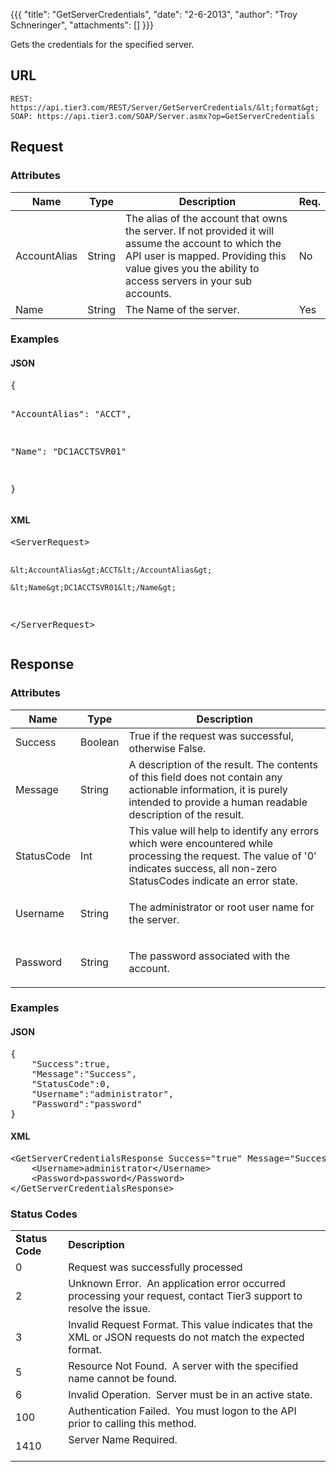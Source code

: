 {{{
  "title": "GetServerCredentials",
  "date": "2-6-2013",
  "author": "Troy Schneringer",
  "attachments": []
}}}

Gets the credentials for the specified server.

## URL

    REST: https://api.tier3.com/REST/Server/GetServerCredentials/&lt;format&gt;
    SOAP: https://api.tier3.com/SOAP/Server.asmx?op=GetServerCredentials

## Request
### Attributes
<table>
    <thead>
    <tr>
      <th>Name</th>
      <th>Type</th>
      <th>Description</th>
      <th>Req.</th>
    </tr>
  </thead>
  <tbody>
    <tr>
      <td>AccountAlias</td>
      <td>String</td>
      <td>The alias of the account that owns the server. If not provided it will assume the account to which the API user is mapped. Providing this value gives you the ability to access servers in your sub accounts.</td>
      <td>No</td>
    </tr>
    <tr>
      <td>Name</td>
      <td>String</td>
      <td>The Name of the server.</td>
      <td>Yes</td>
    </tr>
  </tbody>
</table>

### Examples
<h4>JSON</h4>
<pre>{

  "AccountAlias": "ACCT",

  "Name": "DC1ACCTSVR01"

}</pre>

<h4>XML</h4>
<pre>&lt;ServerRequest&gt;

    &lt;AccountAlias&gt;ACCT&lt;/AccountAlias&gt;

    &lt;Name&gt;DC1ACCTSVR01&lt;/Name&gt;

&lt;/ServerRequest&gt;</pre>

## Response
### Attributes
<table>
  <thead>
  <tr>
    <th>Name</th>
    <th>Type</th>
    <th>Description</th>
  </tr>
</thead>
<tbody>
    <tr>
      <td>Success</td>
      <td>Boolean</td>
      <td>True if the request was successful, otherwise False.</td>
    </tr>
    <tr>
      <td>Message</td>
      <td>String</td>
      <td>A description of the result. The contents of this field does not contain any actionable information, it is purely intended to provide a human readable description of the result.</td>
    </tr>
    <tr>
      <td>StatusCode</td>
      <td>Int</td>
      <td>This value will help to identify any errors which were encountered while processing the request. The value of '0' indicates success, all non-zero StatusCodes indicate an error state.</td>
    </tr>
    <tr>
      <td>Username</td>
      <td>String</td>
      <td>
        <p>The administrator or root user name for the server.</p>
      </td>
    </tr>
    <tr>
      <td>Password</td>
      <td>String</td>
      <td>
        <p>The password associated with the account.</p>
      </td>
    </tr>
  </tbody>
</table>

### Examples
<h4>JSON</h4>
<pre>{<br />    "Success":true,<br />    "Message":"Success",<br />    "StatusCode":0,<br />    "Username":"administrator",<br />    "Password":"password"<br />}</pre>

<h4>XML</h4>
<pre>&lt;GetServerCredentialsResponse Success="true" Message="Successfully retrieved servers" StatusCode="0"&gt;<br />    &lt;Username&gt;administrator&lt;/Username&gt;<br />    &lt;Password&gt;password&lt;/Password&gt;<br />&lt;/GetServerCredentialsResponse&gt;</pre>

### Status Codes
<table>
  <tbody>
    <tr>
      <td><strong>Status Code</strong>
      </td>
      <td><strong>Description</strong>
      </td>
    </tr>
    <tr>
      <td>0</td>
      <td>Request was successfully processed</td>
    </tr>
    <tr>
      <td>2</td>
      <td>Unknown Error. &nbsp;An application error occurred processing your request, contact Tier3 support to resolve the issue.</td>
    </tr>
    <tr>
      <td>3</td>
      <td>Invalid Request Format. This value indicates that the XML or JSON requests do not match the expected format.</td>
    </tr>
    <tr>
      <td>5</td>
      <td>Resource Not Found. &nbsp;A server with the specified name cannot be found.</td>
    </tr>
    <tr>
      <td>6</td>
      <td>Invalid Operation. &nbsp;Server must be in an active state.</td>
    </tr>
    <tr>
      <td>100</td>
      <td>Authentication Failed. &nbsp;You must logon to the API prior to calling this method.</td>
    </tr>
    <tr>
      <td>1410</td>
      <td>Server Name Required.&nbsp;
        <br />
        <br />
      </td>
    </tr>
  </tbody>
</table>